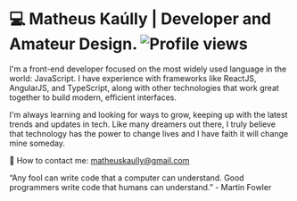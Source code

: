 # 💻 Matheus Kaúlly | Developer and Amateur Design. ![Profile views](https://komarev.com/ghpvc/?username=matheuskaully&color=blueviolet)

I'm a front-end developer focused on the most widely used language in the world: JavaScript. I have experience with frameworks like ReactJS, AngularJS, and TypeScript, along with other technologies that work great together to build modern, efficient interfaces.

I'm always learning and looking for ways to grow, keeping up with the latest trends and updates in tech.
Like many dreamers out there, I truly believe that technology has the power to change lives and I have faith it will change mine someday.

📩 How to contact me: matheuskaully@gmail.com

“Any fool can write code that a computer can understand. Good programmers write code that humans can understand.” - Martin Fowler
